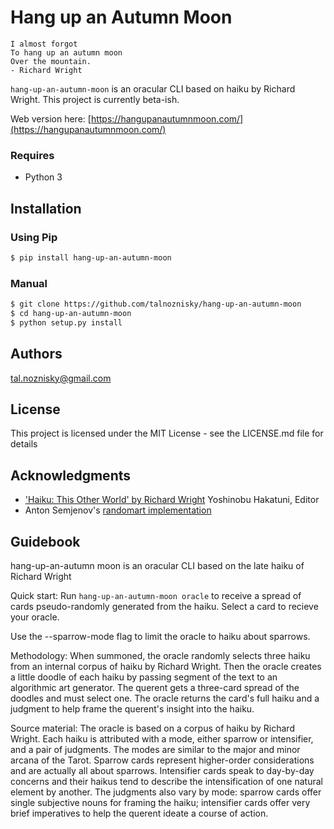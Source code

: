 # Hang up an Autumn Moon

```
I almost forgot
To hang up an autumn moon
Over the mountain.
- Richard Wright
```

`hang-up-an-autumn-moon` is an oracular CLI based on haiku by Richard Wright.
This project is currently beta-ish. 

Web version here: [https://hangupanautumnmoon.com/](https://hangupanautumnmoon.com/)

### Requires
* Python 3

## Installation
### Using Pip
```bash
$ pip install hang-up-an-autumn-moon
```
### Manual
```bash
$ git clone https://github.com/talnoznisky/hang-up-an-autumn-moon
$ cd hang-up-an-autumn-moon
$ python setup.py install
```

## Authors
tal.noznisky@gmail.com

## License
This project is licensed under the MIT License - see the LICENSE.md file for details

## Acknowledgments
* ['Haiku: This Other World' by Richard Wright](https://www.publishersweekly.com/978-1-55970-445-8) Yoshinobu Hakatuni, Editor
* Anton Semjenov\'s [randomart implementation](https://github.com/ansemjo/randomart)

## Guidebook 
hang-up-an-autumn moon is an oracular CLI based on the late haiku of Richard Wright

Quick start:
Run `hang-up-an-autumn-moon oracle` to receive a spread of cards pseudo-randomly
generated from the haiku. Select a card to recieve your oracle. 

Use the --sparrow-mode flag to limit the oracle to haiku about sparrows.

Methodology:
When summoned, the oracle randomly selects three haiku from an internal corpus 
of haiku by Richard Wright. Then the oracle creates a little doodle of each haiku
by passing segment of the text to an algorithmic art generator. The querent gets
a three-card spread of the doodles and must select one. The oracle returns the card's
full haiku and a judgment to help frame the querent's insight into the haiku. 

Source material:
The oracle is based on a corpus of haiku by Richard Wright. Each haiku is attributed
with a mode, either sparrow or intensifier, and a pair of judgments. The modes are 
similar to the major and minor arcana of the Tarot. Sparrow cards represent 
higher-order considerations and are actually all about sparrows. Intensifier cards 
speak to day-by-day concerns and their haikus tend to describe the intensification
of one natural element by another. The judgments also vary by mode: sparrow cards
offer single subjective nouns for framing the haiku; intensifier cards offer very
brief imperatives to help the querent ideate a course of action.